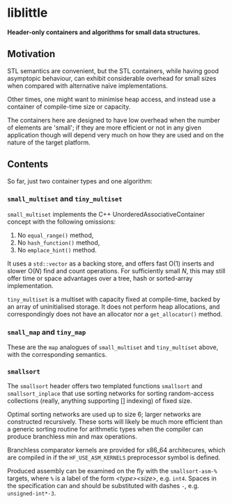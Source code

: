 # liblittle
**Header-only containers and algorithms for small data structures.**

## Motivation

STL semantics are convenient, but the STL containers, while having good asymptopic
behaviour, can exhibit considerable overhead for small sizes when compared with
alternative naïve implementations.

Other times, one might want to minimise heap access, and instead use a container
of compile-time size or capacity.

The containers here are designed to have low overhead when the number of elements are
'small'; if they are more efficient or not in any given application though will
depend very much on how they are used and on the nature of the target platform.

## Contents

So far, just two container types and one algorithm:

### `small_multiset` and `tiny_multiset`

`small_multiset` implements the C++ UnorderedAssociativeContainer concept with
the following omissions:

1.  No `equal_range()` method,
2.  No `hash_function()` method,
3.  No `emplace_hint()` method.

It uses a `std::vector` as a backing store, and offers fast O(1) inserts and
slower O(*N*) find and count operations. For sufficiently small *N*, this may
still offer time or space advantages over a tree, hash or sorted-array
implementation.

`tiny_multiset` is a multiset with capacity fixed at compile-time, backed by
an array of uninitialised storage. It does not perform heap allocations, and
correspondingly does not have an allocator nor a `get_allocator()` method.

### `small_map` and `tiny_map`

These are the `map` analogues of `small_multiset` and `tiny_multiset`
above, with the corresponding semantics.

### `smallsort`

The `smallsort` header offers two templated functions `smallsort` and
`smallsort_inplace` that use sorting networks for sorting random-access
collections (really, anything supporting [] indexing) of fixed size.

Optimal sorting networks are used up to size 6; larger networks are constructed
recursively. These sorts will likely be much more efficient than a generic
sorting routine for arithmetic types when the compiler can produce branchless
min and max operations.

Branchless comparator kernels are provided for x86_64 architecures, which are
compiled in if the `HF_USE_ASM_KERNELS` preprocessor symbol is defined.

Produced assembly can be examined on the fly with the `smallsort-asm-%`
targets, where `%` is a label of the form _&lt;type&gt;&lt;size&gt;_, e.g. `int4`.
Spaces in the specification can and should be substituted with dashes `-`, e.g.
`unsigned-int*-3`.
